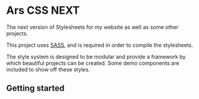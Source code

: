 # Ars CSS NEXT

The next version of Stylesheets for my website as well as some other projects.

This project uses [SASS](https://sass-lang.com/), and is required in order to compile the stylesheets.

The style system is designed to be modular and provide a framework by which beautiful projects can be created. Some demo components are included to show off these styles.

## Getting started
